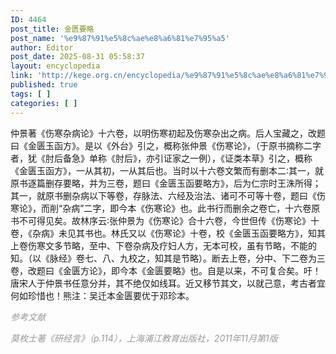 ```yaml
---
ID: 4464
post_title: 金匮要略
post_name: '%e9%87%91%e5%8c%ae%e8%a6%81%e7%95%a5'
author: Editor
post_date: 2025-08-31 05:58:37
layout: encyclopedia
link: 'http://kege.org.cn/encyclopedia/%e9%87%91%e5%8c%ae%e8%a6%81%e7%95%a5'
published: true
tags: [ ]
categories: [ ]
---
```

仲景著《伤寒杂病论》十六卷，以明伤寒初起及伤寒杂出之病。后人宝藏之，改题曰《金匮玉函方》。是以《外台》引之，概称张仲景《伤寒论》，（于原书摘称二字者，犹《肘后备急》单称《肘后》，亦引证家之一例），《证类本草》引之，概称《金匮玉函方》，一从其初，一从其后也。当时以十六卷文繁而有删本二∶其一，就原书逐篇删存要略，并为三卷，题曰《金匮玉函要略方》，后为仁宗时王洙所得；其一，就原书删杂病以下等卷，存脉法、六经及治法、诸可不可等十卷，题曰《伤寒论》，而削“杂病”二字，即今本《伤寒论》也。此书行而删余之卷亡，十六卷原书不可得见矣。故林序云∶张仲景为《伤寒论》合十六卷，今世但传《伤寒论》十卷，《杂病》未见其书也。林氏又以《伤寒论》十卷，校《金匮玉函要略方》，知其上卷伤寒文多节略，至中、下卷杂病及疗妇人方，无本可校，虽有节略，不能的知。（以《脉经》卷七、八、九校之，知其是节略）。断去上卷，分中、下二卷为三卷，改题曰《金匮方论》，即今本《金匮要略》也。自是以来，不可复合矣。吁！唐宋人于仲景书任意分并，其不绝仅如线耳。近又移节其文，以就己意，考古者宜何如珍惜也！熊注：吴迁本金匮要优于邓珍本。

<em><span style="color: #999999;">参考文献</span></em>

<em><span style="color: #999999;">莫枚士著《研经言》（p.114），上海浦江教育出版社，2011年11月第1版</span></em>